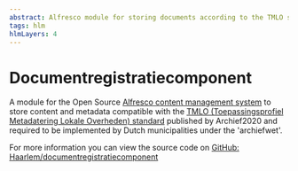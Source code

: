 ```yaml
---
abstract: Alfresco module for storing documents according to the TMLO standard
tags: hlm
hlmLayers: 4
---
```


# Documentregistratiecomponent

A module for the Open Source [Alfresco content management system](https://www.alfresco.com/) to store content and metadata compatible with the [TMLO (Toepassingsprofiel Metadatering Lokale Overheden) standard](https://vng.nl/files/vng/20140508-toepassingsprofiel-metadatering.pdf) published by Archief2020 and required to be implemented by Dutch municipalities under the 'archiefwet'.

For more information you can view the source code on [GitHub: Haarlem/documentregistratiecomponent](https://github.com/Haarlem/documentregistratiecomponent)
